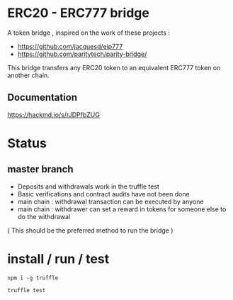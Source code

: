 # ERC20 - ERC777 bridge

A token bridge , inspired on the work of these projects :

- https://github.com/jacquesd/eip777
- https://github.com/paritytech/parity-bridge/

This bridge transfers any ERC20 token to an equivalent ERC777 token on another chain.

## Documentation

https://hackmd.io/s/rJDPfbZUG


# Status

## master branch

- Deposits and withdrawals work in the truffle test
- Basic verifications and contract audits have not been done
- main chain : withdrawal transaction can be executed by anyone
- main chain : withdrawer can set a reward in tokens for someone else to do the withdrawal

( This should be the preferred method to run the bridge )


# install / run / test

`npm i -g truffle`

`truffle test`

